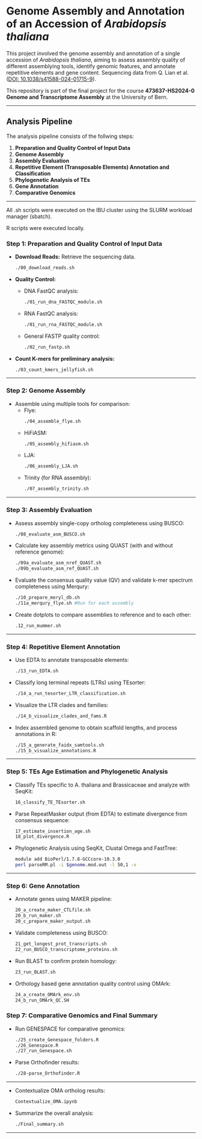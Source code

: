 
# Genome Assembly and Annotation of an Accession of *Arabidopsis thaliana*

This project involved the genome assembly and annotation of a single accession of *Arabidopsis thaliana*, aiming to assess assembly quality of different assemblying tools, identify genomic features, and annotate repetitive elements and gene content.
Sequencing data from Q. Lian et al. ([DOI: 10.1038/s41588-024-01715-9](https://doi.org/10.1038/s41588-024-01715-9)).

This repository is part of the final project for the course **473637-HS2024-0 Genome and Transcriptome Assembly** at the University of Bern.

---

## Analysis Pipeline

The analysis pipeline consists of the follwing steps:

1. **Preparation and Quality Control of Input Data**
2. **Genome Assembly**
3. **Assembly Evaluation**
4. **Repetitive Element (Transposable Elements) Annotation and Classification**
5. **Phylogenetic Analysis of TEs**
6. **Gene Annotation**
7. **Comparative Genomics**

---
All .sh scripts were executed on the IBU cluster using the SLURM workload manager (sbatch). 

R scripts were executed locally. 

### Step 1: Preparation and Quality Control of Input Data

- **Download Reads:** Retrieve the sequencing data.
  ```bash
  ./00_download_reads.sh
  ```

- **Quality Control:**
  - DNA FastQC analysis:
    ```bash
    ./01_run_dna_FASTQC_module.sh
    ```
  - RNA FastQC analysis:
    ```bash
    ./01_run_rna_FASTQC_module.sh
    ```
  - General FASTP quality control:
    ```bash
    ./02_run_fastp.sh
    ```

- **Count K-mers for preliminary analysis:**
  ```bash
  ./03_count_kmers_jellyfish.sh
  ```

---

### Step 2: Genome Assembly

- Assemble using multiple tools for comparison:
  - Flye:
    ```bash
    ./04_assemble_flye.sh
    ```
  - HiFiASM:
    ```bash
    ./05_assembly_hifiasm.sh
    ```
  - LJA:
    ```bash
    ./06_assembly_LJA.sh
    ```
  - Trinity (for RNA assembly):
    ```bash
    ./07_assembly_trinity.sh
    ```

---

### Step 3: Assembly Evaluation

- Assess assembly single-copy ortholog completeness using BUSCO:
  ```bash
  ./08_evaluate_asm_BUSCO.sh
  ```

- Calculate key assembly metrics using QUAST (with and without reference genome):
  ```bash
  ./09a_evaluate_asm_nref_QUAST.sh
  ./09b_evaluate_asm_ref_QUAST.sh
  ```
- Evaluate the consensus quality value (QV) and validate k-mer spectrum completeness using Merqury:
    ```bash
  ./10_prepare_meryl_db.sh  
  ./11a_merqury_flye.sh #Run for each assembly
  ```
- Create dotplots to compare assemblies to reference and to each other:
  ```bash
  .12_run_mummer.sh  
  ```
---

### Step 4: Repetitive Element Annotation

- Use EDTA to annotate transposable elements:
  ```bash
  ./13_run_EDTA.sh
  ```

- Classify long terminal repeats (LTRs) using TEsorter:
  ```bash
  ./14_a_run_tesorter_LTR_classification.sh
  ```

- Visualize the LTR clades and families:
  ```bash
  ./14_b_visualize_clades_and_fams.R
  ```
- Index assembled genome to obtain scaffold lengths, and process annotations in R:
    ```bash
  ./15_a_generate_faidx_samtools.sh
  ./15_b_visualize_annotations.R
  ```
---
### Step 5: TEs Age Estimation and Phylogenetic Analysis
- Classify TEs specific to A. thaliana and Brassicaceae and analyze with SeqKit:
  ```bash
  16_classify_TE_TEsorter.sh
  ```
- Parse RepeatMasker output (from EDTA) to estimate divergence from consensus sequence:
  ```bash
  17_estimate_insertion_age.sh
  18_plot_divergence.R
  ```
- Phylogenetic Analysis using SeqKit, Clustal Omega and FastTree:
  ```bash
  module add BioPerl/1.7.8-GCCcore-10.3.0
  perl parseRM.pl -i $genome.mod.out -l 50,1 -v
  ```
---

### Step 6: Gene Annotation
- Annotate genes using MAKER pipeline:
  ```bash
  20_a_create_maker_CTLfile.sh
  20_b_run_maker.sh
  20_c_prepare_maker_output.sh
  ```
- Validate completeness using BUSCO:
  ```bash
  21_get_longest_prot_transcripts.sh
  22_run_BUSCO_transcriptome_proteins.sh
  ```
- Run BLAST to confirm protein homology:
  ```bash
  23_run_BLAST.sh
  ```
- Orthology based gene annotation quality control using OMArk:
  ```bash
  24_a_create_OMArk_env.sh
  24_b_run_OMArk_QC.SH
  ```

### Step 7: Comparative Genomics and Final Summary

- Run GENESPACE for comparative genomics:
  ```bash
  ./25_create_Genespace_folders.R
  ./26_Genespace.R
  ./27_run_Genespace.sh
  ```

- Parse Orthofinder results:
  ```bash
  ./28-parse_Orthofinder.R
  ```

---

- Contextualize OMA ortholog results:
  ```bash
  Contextualize_OMA.ipynb
  ```

- Summarize the overall analysis:
  ```bash
  ./Final_summary.sh
  ```

---



